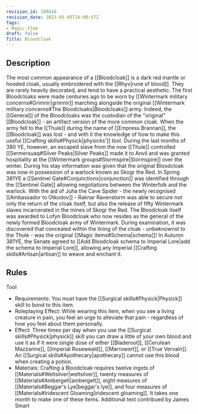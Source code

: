 ```yaml
---
revision_id: 100416
revision_date: 2023-05-05T16:00:57Z
Tags:
- Magic-Item
draft: false
Title: Bloodcloak
---
```

## Description
The most common appearance of a [[Bloodcloak]] is a dark red mantle or hooded cloak, usually embroidered with the [[Rhyv|rune of blood]]. They are rarely heavily decorated, and tend to have a practical aesthetic.
The first Bloodcloaks were made centuries ago to be worn by [[Wintermark military concerns#Grimnir|grimnir]] marching alongside the original [[Wintermark military concerns#The Bloodcloaks|Bloodcloaks]] army. Indeed, the [[General]] of the Bloodcloaks was the custodian of the "original" [[Bloodcloak]] - an artifact version of the more common cloak. When the army fell to the [[Thule]] during the name of [[Empress Brannan]], the [[Bloodcloak]] was lost - and with it the knowledge of how to make this useful [[Crafting skills#Physick|physicks']] tool. 
During the last months of 380 YE, however, an escaped slave from the now [[Thule]] controlled [[Sermersuaq#Silver Peaks|Silver Peaks]] made it to Anvil and was granted hospitality at the [[Wintermark groups#Stormspire|Stormspire]] over the winter. During his stay information was given that the original Bloodcloak was now in possession of a warlock known as Skogr the Red. In Spring 381YE a [[Sentinel Gate#Conjunctions|conjunction]] was identified through the [[Sentinel Gate]] allowing negotiations between the Winterfolk and the warlock. With the aid of Juha the Cave Spider - the newly recognised [[Ambassador to Otkodov]] - Raknar Ravenstorm was able to secure not only the return of the cloak itself, but also the release of fifty Wintermark slaves incarcerated in the mines of Skogr the Red. The Bloodcloak itself was awarded to Lofyn Bloodcloak who now resides as the general of the newly formed Bloodcloak army of Wintermark.
During examination, it was discovered that concealed within the lining of the cloak - unbeknownst to the Thule - was the original [[Magic items#Schema|schema]]! In Autumn 381YE, the Senate agreed to [[Add Bloodcloak schema to Imperial Lore|add the schema to Imperial Lore]], allowing any Imperial [[Crafting skills#Artisan|artisan]] to weave and enchant it.
## Rules
Tool
* Requirements: You must have the [[Surgical skills#Physick|Physick]] skill to bond to this item.
* Roleplaying Effect: While wearing this item, when you see a living creature in pain, you feel an urge to alleviate that pain - regardless of how you feel about them personally.
* Effect: Three times per day when you use the [[Surgical skills#Physick|physick]] skill you can draw a little of your own blood and use it as if it were single dose of either [[Bladeroot]], [[Cerulean Mazzarine]], [[Imperial Roseweald]], [[Marrowort]], or [[True Vervain]]. An [[Surgical skills#Apothecary|apothecary]] cannot use this blood when creating a potion.
* Materials: Crafting a Bloodcloak requires twelve ingots of [[Materials#Weltsilver|weltsilver]], twenty measures of [[Materials#Ambergelt|ambergelt]], eight measures of [[Materials#Beggar's Lye|beggar's lye]], and four measures of [[Materials#Iridescent Gloaming|iridescent gloaming]]. It takes one month to make one of these items.
Additional text contribued by James Smart